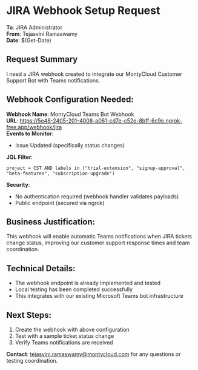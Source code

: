 # JIRA Webhook Setup Request

**To**: JIRA Administrator  
**From**: Tejasvini Ramaswamy  
**Date**: $(Get-Date)

## Request Summary
I need a JIRA webhook created to integrate our MontyCloud Customer Support Bot with Teams notifications.

## Webhook Configuration Needed:

**Webhook Name**: MontyCloud Teams Bot Webhook  
**URL**: https://5e48-2405-201-4008-a061-cd7e-c52e-8bff-6c9e.ngrok-free.app/webhook/jira  
**Events to Monitor**: 
- Issue Updated (specifically status changes)

**JQL Filter**: 
```
project = CST AND labels in ("trial-extension", "signup-approval", "beta-features", "subscription-upgrade")
```

**Security**: 
- No authentication required (webhook handler validates payloads)
- Public endpoint (secured via ngrok)

## Business Justification:
This webhook will enable automatic Teams notifications when JIRA tickets change status, improving our customer support response times and team coordination.

## Technical Details:
- The webhook endpoint is already implemented and tested
- Local testing has been completed successfully
- This integrates with our existing Microsoft Teams bot infrastructure

## Next Steps:
1. Create the webhook with above configuration
2. Test with a sample ticket status change
3. Verify Teams notifications are received

**Contact**: tejasvini.ramaswamy@montycloud.com for any questions or testing coordination.
